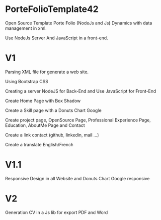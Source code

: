 # PorteFolioTemplate42

Open Source Template Porte Folio (NodeJs and Js) Dynamics with data management in xml.

Use NodeJs Server And JavaScript in a front-end.

# V1

Parsing XML file for generate a web site.

Using Bootstrap CSS

Creating a server NodeJS for Back-End and Use JavaScript for Front-End

Create Home Page with Box Shadow

Create a Skill page with a Donuts Chart Google

Create project page, OpenSource Page, Professional Experience Page, Education, AboutMe Page and Contact

Create a link contact (github, linkedin, mail ...)

Create a translate English/French

# V1.1

Responsive Design in all Website and Donuts Chart Google responsive

# V2

Generation CV in a Js lib for export PDF and Word
